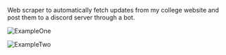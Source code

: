 Web scraper to automatically fetch updates from my college website and post them to a discord server through a bot.

![ExampleOne](https://user-images.githubusercontent.com/95375978/185610000-72a3a490-d371-49c7-b725-ef2b7ced1798.PNG)

![ExampleTwo](https://user-images.githubusercontent.com/95375978/185610013-0673e89a-adc5-4a11-849a-903f7f68224f.PNG)
